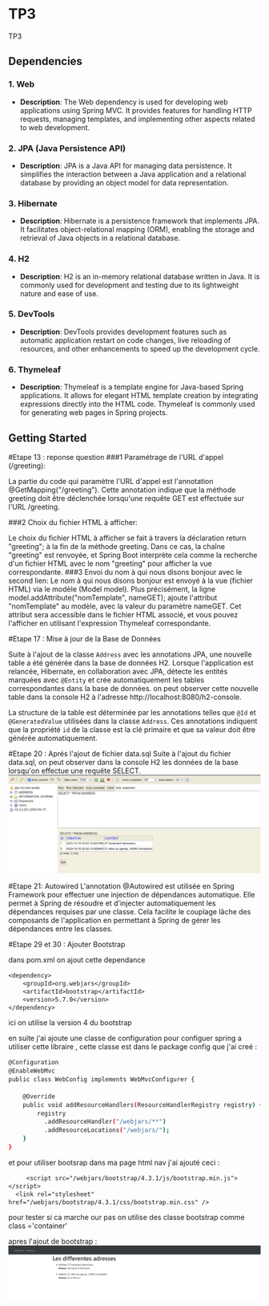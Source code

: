 # TP3

TP3
## Dependencies

### 1. Web
- **Description**: The Web dependency is used for developing web applications using Spring MVC. It provides features for handling HTTP requests, managing templates, and implementing other aspects related to web development.

### 2. JPA (Java Persistence API)
- **Description**: JPA is a Java API for managing data persistence. It simplifies the interaction between a Java application and a relational database by providing an object model for data representation.

### 3. Hibernate
- **Description**: Hibernate is a persistence framework that implements JPA. It facilitates object-relational mapping (ORM), enabling the storage and retrieval of Java objects in a relational database.

### 4. H2
- **Description**: H2 is an in-memory relational database written in Java. It is commonly used for development and testing due to its lightweight nature and ease of use.

### 5. DevTools
- **Description**: DevTools provides development features such as automatic application restart on code changes, live reloading of resources, and other enhancements to speed up the development cycle.

### 6. Thymeleaf
- **Description**: Thymeleaf is a template engine for Java-based Spring applications. It allows for elegant HTML template creation by integrating expressions directly into the HTML code. Thymeleaf is commonly used for generating web pages in Spring projects.

## Getting Started




#Etape 13 : reponse question 
###1 Paramétrage de l'URL d'appel (/greeting):

La partie du code qui paramètre l'URL d'appel est l'annotation @GetMapping("/greeting"). Cette annotation indique que la méthode greeting doit être déclenchée lorsqu'une requête GET est effectuée sur l'URL /greeting.

###2 Choix du fichier HTML à afficher:

Le choix du fichier HTML à afficher se fait à travers la déclaration return "greeting"; à la fin de la méthode greeting. Dans ce cas, la chaîne "greeting" est renvoyée, et Spring Boot interprète cela comme la recherche d'un fichier HTML avec le nom "greeting" pour afficher la vue correspondante.
###3 Envoi du nom à qui nous disons bonjour avec le second lien:
Le nom à qui nous disons bonjour est envoyé à la vue (fichier HTML) via le modèle (Model model). Plus précisément, la ligne model.addAttribute("nomTemplate", nameGET); ajoute l'attribut "nomTemplate" au modèle, avec la valeur du paramètre nameGET. Cet attribut sera accessible dans le fichier HTML associé, et vous pouvez l'afficher en utilisant l'expression Thymeleaf correspondante.


#Etape 17 : Mise à jour de la Base de Données

Suite à l'ajout de la classe `Address` avec les annotations JPA, une nouvelle table a été générée dans la base de données H2. Lorsque l'application est relancée, Hibernate, en collaboration avec JPA, détecte les entités marquées avec `@Entity` et crée automatiquement les tables correspondantes dans la base de données. on peut observer cette nouvelle table dans la console H2 à l'adresse http://localhost:8080/h2-console.

La structure de la table est déterminée par les annotations telles que `@Id` et `@GeneratedValue` utilisées dans la classe `Address`. Ces annotations indiquent que la propriété `id` de la classe est la clé primaire et que sa valeur doit être générée automatiquement.

#Etape 20 : Aprés l'ajout de fichier data.sql
Suite à l'ajout du fichier data.sql, on peut observer dans la console H2 les données de la base lorsqu'on effectue une requête SELECT.
![img.png](img.png)

#Etape 21: Autowired 
L'annotation @Autowired est utilisée en Spring Framework pour effectuer une injection de dépendances automatique. Elle permet à Spring de résoudre et d'injecter automatiquement les dépendances requises par une classe. Cela facilite le couplage lâche des composants de l'application en permettant à Spring de gérer les dépendances entre les classes.


#Etape 29 et 30  : Ajouter Bootstrap 

dans pom.xml on ajout cette dependance 
``` 
<dependency>
    <groupId>org.webjars</groupId>
    <artifactId>bootstrap</artifactId>
    <version>5.7.0</version> 
</dependency>
```

ici on utilise la version 4 du bootstrap

en suite j'ai ajoute une classe de configuration pour configuer 
spring a utiliser cette libraire , cette classe est dans le package 
config que j'ai creé : 
```bash
@Configuration
@EnableWebMvc
public class WebConfig implements WebMvcConfigurer {

    @Override
    public void addResourceHandlers(ResourceHandlerRegistry registry) {
        registry
          .addResourceHandler("/webjars/**")
          .addResourceLocations("/webjars/");
    }
}
```
et pour utiliser bootsrap dans ma page html nav j'ai ajouté ceci :

``` 
     <script src="/webjars/bootstrap/4.3.1/js/bootstrap.min.js"></script>
  <link rel="stylesheet" href="/webjars/bootstrap/4.3.1/css/bootstrap.min.css" />
```

pour tester si ca marche our pas on utilise des classe bootstrap 
comme class ='container'  


apres l'ajout de bootstrap  :
![img_2.png](img_2.png)

